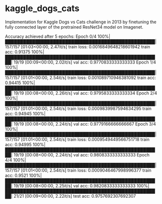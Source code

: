 # kaggle_dogs_cats
Implementation for Kaggle Dogs vs Cats challenge in 2013 by finetuning the fully connected layer of the pretrained ResNet34 model on Imagenet.

Accuracy achieved after 5 epochs:
Epoch 0/4
100%|██████████████████████████████████████████████████| 157/157 [01:03<00:00,  2.47it/s]
train loss:  0.0016849648218601942
train acc:  0.91375
100%|████████████████████████████████████████████████████| 19/19 [00:09<00:00,  2.02it/s]
val acc:  0.9770833333333333
Epoch 1/4
100%|██████████████████████████████████████████████████| 157/157 [01:01<00:00,  2.54it/s]
train loss:  0.001089710946381092
train acc:  0.94415
100%|████████████████████████████████████████████████████| 19/19 [00:08<00:00,  2.26it/s]
val acc:  0.9795833333333334
Epoch 2/4
100%|██████████████████████████████████████████████████| 157/157 [01:01<00:00,  2.54it/s]
train loss:  0.0009839987594634295
train acc:  0.94945
100%|████████████████████████████████████████████████████| 19/19 [00:08<00:00,  2.24it/s]
val acc:  0.9779166666666667
Epoch 3/4
100%|██████████████████████████████████████████████████| 157/157 [01:01<00:00,  2.54it/s]
train loss:  0.0009549449566751718
train acc:  0.94995
100%|████████████████████████████████████████████████████| 19/19 [00:08<00:00,  2.24it/s]
val acc:  0.9808333333333333
Epoch 4/4
100%|██████████████████████████████████████████████████| 157/157 [01:01<00:00,  2.54it/s]
train loss:  0.0009046467998996377
train acc:  0.9521
100%|████████████████████████████████████████████████████| 19/19 [00:08<00:00,  2.25it/s]
val acc:  0.9820833333333333
100%|████████████████████████████████████████████████████| 21/21 [00:09<00:00,  2.22it/s]
test acc:  0.9757692307692307

